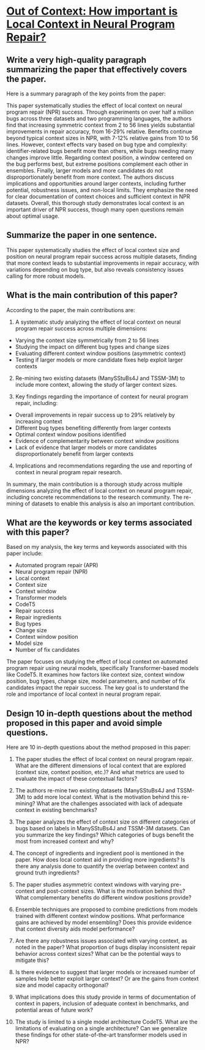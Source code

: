 # [Out of Context: How important is Local Context in Neural Program Repair?](https://arxiv.org/abs/2312.04986)

## Write a very high-quality paragraph summarizing the paper that effectively covers the paper.

 Here is a summary paragraph of the key points from the paper:

This paper systematically studies the effect of local context on neural program repair (NPR) success. Through experiments on over half a million bugs across three datasets and two programming languages, the authors find that increasing symmetric context from 2 to 56 lines yields substantial improvements in repair accuracy, from 16-29\% relative. Benefits continue beyond typical context sizes in NPR, with 7-12% relative gains from 10 to 56 lines. However, context effects vary based on bug type and complexity: identifier-related bugs benefit more than others, while bugs needing many changes improve little. Regarding context position, a window centered on the bug performs best, but extreme positions complement each other in ensembles. Finally, larger models and more candidates do not disproportionately benefit from more context. The authors discuss implications and opportunities around larger contexts, including further potential, robustness issues, and non-local limits. They emphasize the need for clear documentation of context choices and sufficient context in NPR datasets. Overall, this thorough study demonstrates local context is an important driver of NPR success, though many open questions remain about optimal usage.


## Summarize the paper in one sentence.

 This paper systematically studies the effect of local context size and position on neural program repair success across multiple datasets, finding that more context leads to substantial improvements in repair accuracy, with variations depending on bug type, but also reveals consistency issues calling for more robust models.


## What is the main contribution of this paper?

 According to the paper, the main contributions are:

1) A systematic study analyzing the effect of local context on neural program repair success across multiple dimensions:
- Varying the context size symmetrically from 2 to 56 lines
- Studying the impact on different bug types and change sizes
- Evaluating different context window positions (asymmetric context)
- Testing if larger models or more candidate fixes help exploit larger contexts

2) Re-mining two existing datasets (ManySStuBs4J and TSSM-3M) to include more context, allowing the study of larger context sizes.

3) Key findings regarding the importance of context for neural program repair, including:
- Overall improvements in repair success up to 29% relatively by increasing context
- Different bug types benefiting differently from larger contexts 
- Optimal context window positions identified
- Evidence of complementarity between context window positions
- Lack of evidence that larger models or more candidates disproportionately benefit from larger contexts

4) Implications and recommendations regarding the use and reporting of context in neural program repair research.

In summary, the main contribution is a thorough study across multiple dimensions analyzing the effect of local context on neural program repair, including concrete recommendations to the research community. The re-mining of datasets to enable this analysis is also an important contribution.


## What are the keywords or key terms associated with this paper?

 Based on my analysis, the key terms and keywords associated with this paper include:

- Automated program repair (APR)
- Neural program repair (NPR)
- Local context
- Context size
- Context window
- Transformer models
- CodeT5
- Repair success 
- Repair ingredients
- Bug types
- Change size
- Context window position
- Model size
- Number of fix candidates

The paper focuses on studying the effect of local context on automated program repair using neural models, specifically Transformer-based models like CodeT5. It examines how factors like context size, context window position, bug types, change size, model parameters, and number of fix candidates impact the repair success. The key goal is to understand the role and importance of local context in neural program repair.


## Design 10 in-depth questions about the method proposed in this paper and avoid simple questions.

 Here are 10 in-depth questions about the method proposed in this paper:

1. The paper studies the effect of local context on neural program repair. What are the different dimensions of local context that are explored (context size, context position, etc.)? And what metrics are used to evaluate the impact of these contextual factors?

2. The authors re-mine two existing datasets (ManySStuBs4J and TSSM-3M) to add more local context. What is the motivation behind this re-mining? What are the challenges associated with lack of adequate context in existing benchmarks? 

3. The paper analyzes the effect of context size on different categories of bugs based on labels in ManySStuBs4J and TSSM-3M datasets. Can you summarize the key findings? Which categories of bugs benefit the most from increased context and why?

4. The concept of ingredients and ingredient pool is mentioned in the paper. How does local context aid in providing more ingredients? Is there any analysis done to quantify the overlap between context and ground truth ingredients?

5. The paper studies asymmetric context windows with varying pre-context and post-context sizes. What is the motivation behind this? What complementary benefits do different window positions provide?

6. Ensemble techniques are proposed to combine predictions from models trained with different context window positions. What performance gains are achieved by model ensembling? Does this provide evidence that context diversity aids model performance?

7. Are there any robustness issues associated with varying context, as noted in the paper? What proportion of bugs display inconsistent repair behavior across context sizes? What can be the potential ways to mitigate this?

8. Is there evidence to suggest that larger models or increased number of samples help better exploit larger context? Or are the gains from context size and model capacity orthogonal?

9. What implications does this study provide in terms of documentation of context in papers, inclusion of adequate context in benchmarks, and potential areas of future work?

10. The study is limited to a single model architecture CodeT5. What are the limitations of evaluating on a single architecture? Can we generalize these findings for other state-of-the-art transformer models used in NPR?
